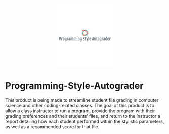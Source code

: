 <p align="center">
<img src="https://github.com/rperiard/Programming-Style-Autograder/blob/master/logo.png" class="center">
</p>

# Programming-Style-Autograder

This product is being made to streamline student file grading in computer science and other coding-related classes. 
The goal of this product is to allow a class instructor to run a program, provide the program with their grading preferences and their students’ files, and return to the instructor a report detailing how each student performed within the stylistic parameters, as well as a recommended score for that file.

